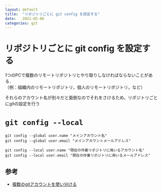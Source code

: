 ```yaml
---
layout: default
title:  "リポジトリごとに git config を設定する"
date:   2021-05-06
categories: git
---
```


# リポジトリごとに git config を設定する

1つのPCで複数のリモートリポジトリとやり取りしなければならないことがある．  
（例：組織内のリモートリポジトリ，個人のリモートリポジトリ，など）

それらのアカウント名が別々だと面倒なのでそれをさけるため，リポジトリごとにgitの設定を行う

# `git config --local`

```
git config --global user.name "メインアカウント名"
git config --global user.email "メインアカウントメールアドレス"
```

```
git config --local user.name "現在の作業リポジトリに用いるアカウント名"
git config --local user.email "現在の作業リポジトリに用いるメールアドレス"
```

## 参考

- [複数のgitアカウントを使い分ける](https://qiita.com/0084ken/items/f4a8b0fbff135a987fea)
